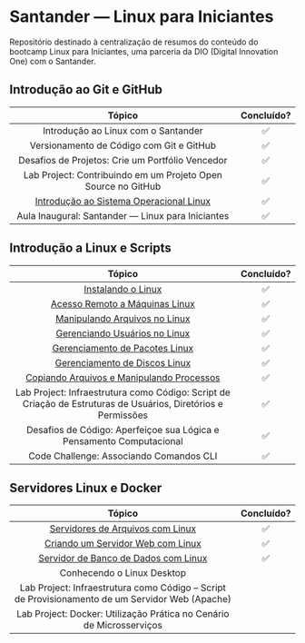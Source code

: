 # Santander — Linux para Iniciantes

Repositório destinado à centralização de resumos do conteúdo do bootcamp Linux para Iniciantes, uma parceria da DIO (Digital Innovation One) com o Santander.

## Introdução ao Git e GitHub

|                                                          Tópico                                                           | Concluído? |
| :-----------------------------------------------------------------------------------------------------------------------: | :--------: |
|                                            Introdução ao Linux com o Santander                                            |     ✅     |
|                                         Versionamento de Código com Git e GitHub                                          |     ✅     |
|                                     Desafios de Projetos: Crie um Portfólio Vencedor                                      |     ✅     |
|                               Lab Project: Contribuindo em um Projeto Open Source no GitHub                               |     ✅     |
| [Introdução ao Sistema Operacional Linux](/resumos/introducao-ao-git-e-github/introducao-ao-sistema-operacional-linux.md) |     ✅     |
|                                     Aula Inaugural: Santander — Linux para Iniciantes                                     |     ✅     |

## Introdução a Linux e Scripts

|                                                             Tópico                                                              | Concluído? |
| :-----------------------------------------------------------------------------------------------------------------------------: | :--------: |
|                        [Instalando o Linux](/resumos/introducao-a-linux-e-scripts/instalando-o-linux.md)                        |     ✅     |
|            [Acesso Remoto a Máquinas Linux](/resumos/introducao-a-linux-e-scripts/acesso-remoto-a-maquinas-linux.md)            |     ✅     |
|             [Manipulando Arquivos no Linux](/resumos/introducao-a-linux-e-scripts/manipulando-arquivos-no-linux.md)             |     ✅     |
|             [Gerenciando Usuários no Linux](/resumos/introducao-a-linux-e-scripts/gerenciando-usuarios-no-linux.md)             |     ✅     |
|            [Gerenciamento de Pacotes Linux](/resumos/introducao-a-linux-e-scripts/gerenciamento-de-pacotes-linux.md)            |     ✅     |
|             [Gerenciamento de Discos Linux](/resumos/introducao-a-linux-e-scripts/gerenciamento-de-discos-linux.md)             |     ✅     |
| [Copiando Arquivos e Manipulando Processos](/resumos/introducao-a-linux-e-scripts/copiando-arquivos-e-manipulando-processos.md) |     ✅     |
|          Lab Project: Infraestrutura como Código: Script de Criação de Estruturas de Usuários, Diretórios e Permissões          |     ✅     |
|                              Desafios de Código: Aperfeiçoe sua Lógica e Pensamento Computacional                               |     ✅     |
|                                             Code Challenge: Associando Comandos CLI                                             |     ✅     |

## Servidores Linux e Docker

|                                                       Tópico                                                       | Concluído? |
| :----------------------------------------------------------------------------------------------------------------: | :--------: |
|     [Servidores de Arquivos com Linux](/resumos/servidores-linux-e-docker/servidores-de-arquivos-com-linux.md)     |     ✅     |
|    [Criando um Servidor Web com Linux](/resumos/servidores-linux-e-docker/criando-um-servidor-web-com-linux.md)    |     ✅     |
| [Servidor de Banco de Dados com Linux](/resumos/servidores-linux-e-docker/servidor-de-banco-de-dados-com-linux.md) |     ✅     |
|                                             Conhecendo o Linux Desktop                                             |            |
|          Lab Project: Infraestrutura como Código – Script de Provisionamento de um Servidor Web (Apache)           |            |
|                        Lab Project: Docker: Utilização Prática no Cenário de Microsserviços                        |            |
